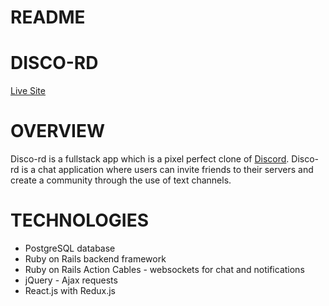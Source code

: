 # README

# DISCO-RD
[Live Site](https://disco-rd.herokuapp.com/)

# OVERVIEW
Disco-rd is a fullstack app which is a pixel perfect clone of [Discord](https://discordapp.com/). Disco-rd is a chat application where users can invite friends to their servers and create a community through the use of text channels.

# TECHNOLOGIES
* PostgreSQL database
* Ruby on Rails backend framework
* Ruby on Rails Action Cables - websockets for chat and notifications
* jQuery - Ajax requests
* React.js with Redux.js

